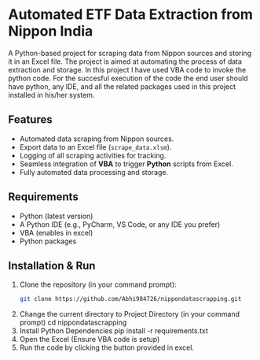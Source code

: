 # Automated ETF Data Extraction from Nippon India

A Python-based project for scraping data from Nippon sources and storing it in an Excel file. The project is aimed at automating the process of data extraction and storage. 
In this project I have used VBA code to invoke the python code. 
For the succesful execution of the code the end user should have python, any IDE, and all the related packages used in this project installed in his/her system. 

## Features
- Automated data scraping from Nippon sources.
- Export data to an Excel file (`scrape_data.xlsm`).
- Logging of all scraping activities for tracking.
- Seamless integration of **VBA** to trigger **Python** scripts from Excel.
- Fully automated data processing and storage.

## Requirements
- Python (latest version)
- A Python IDE (e.g., PyCharm, VS Code, or any IDE you prefer)
- VBA (enables in excel)
- Python packages


## Installation & Run 
1. Clone the repository (in your command prompt):
   ```bash
   git clone https://github.com/Abhi984726/nippondatascrapping.git
2. Change the current directory to Project Directory (in your command prompt)
       cd nippondatascrapping
3. Install  Python Dependencies
     pip install -r requirements.txt
4. Open the Excel (Ensure VBA code is setup)
5. Run the code by clicking the button provided in excel.
